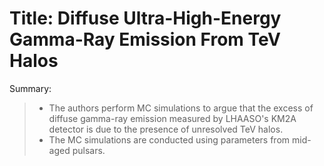 # Title: Diffuse Ultra-High-Energy Gamma-Ray Emission From TeV Halos
Summary:
> * The authors perform MC simulations to argue that the excess of diffuse gamma-ray emission measured by LHAASO's KM2A detector is due to the presence of unresolved TeV halos.
> * The MC simulations are conducted using parameters from mid-aged pulsars.
